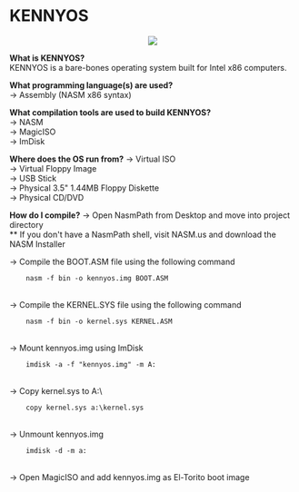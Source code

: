 # KENNYOS

<div style="text-align:center"><img src="https://kennethkobz.files.wordpress.com/2019/05/kennyos.png" /></div>

<b>What is KENNYOS?</b> <br/>
KENNYOS is a bare-bones operating system built for Intel x86 computers. <br/>

<b>What programming language(s) are used?</b> <br/>
 -> Assembly (NASM x86 syntax)

<b>What compilation tools are used to build KENNYOS?</b> <br/>
 -> NASM <br/>
 -> MagicISO <br/>
 -> ImDisk <br/>
 
<b>Where does the OS run from?</b>
 -> Virtual ISO <br/>
 -> Virtual Floppy Image <br/>
 -> USB Stick <br/>
 -> Physical 3.5" 1.44MB Floppy Diskette <br/>
 -> Physical CD/DVD <br/>
 
<b>How do I compile?</b>
 -> Open NasmPath from Desktop and move into project directory <br/>
 ** If you don't have a NasmPath shell, visit NASM.us and download the NASM Installer <br/>

 -> Compile the BOOT.ASM file using the following command <br/>
	
		nasm -f bin -o kennyos.img BOOT.ASM
		
<br/>
-> Compile the KERNEL.SYS file using the following command <br/>
	
		nasm -f bin -o kernel.sys KERNEL.ASM
		
 <br/>
 -> Mount kennyos.img using ImDisk <br/>
 
		imdisk -a -f "kennyos.img" -m A:
		
 <br/>
 -> Copy kernel.sys to A:\ <br/>
 
		copy kernel.sys a:\kernel.sys
		
<br/>
-> Unmount kennyos.img  <br/>
 
		imdisk -d -m a:
<br/>
 -> Open MagicISO and add kennyos.img as El-Torito boot image <br/>
